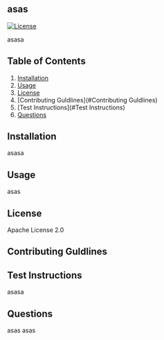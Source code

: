 
  ## asas
  [![License](https://img.shields.io/badge/License-Apache%202.0-blue.svg)](https://opensource.org/licenses/Apache-2.0)

  asasa



  ## Table of Contents

  1. [Installation](#Installation)
  2. [Usage](#Usage)
  3. [License](#Liscense)
  4. [Contributing Guldlines](#Contributing Guldlines)
  5. [Test Instructions](#Test Instructions)
  6. [Questions](#Questions)


  ## Installation

  asasa

  ## Usage

  asas

  ## License

  Apache License 2.0

  ## Contributing Guldlines

  

  ## Test Instructions

  asasa

  ## Questions

  asas
  asas

  